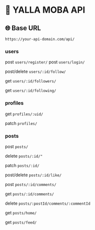 # 📘 YALLA MOBA API

## 🌐 Base URL
`https://your-api-domain.com/api/`

### users
post
`users/register/`
post
`users/login/`

post/delete
`users/:id/follow/`

get
`users/:id/followers/`

get
`users/:id/following/`

### profiles
get
`profiles/:uid/`

patch
`profiles/`


### posts
post
`posts/`

delete
`posts/:id/"`

patch
`posts/:id/`

post/delete
`posts/:id/like/`

post
`posts/:id/comments/`

get
`posts/:id/comments/`

delete
`posts/:postId/comments/:commentId`

get 
`posts/home/`

get
`posts/feed/`
